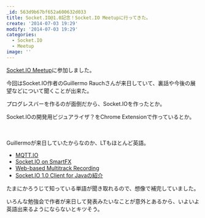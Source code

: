```yaml
---
_id: 563d9b67bf652a600632d033
title: Socket.IO@1.0記念！Socket.IO Meetupに行ってきた。
create: '2014-07-03 19:29'
modify: '2014-07-03 19:29'
categories:
  - Socket.IO
  - Meetup
image: ''
---
```


[Socket.IO Meetup](http://connpass.com/event/6911/)に参加しました。

今回はSocket.IO作者のGuillermo Rauchさんが来日していて、裏話や今後の展望などについて聞くことが出来た。

プログレスバーを作るのが面倒だから、Socket.IOを作ったとか。

Socket.IOの開発用ビジュアライザ？をChrome Extensionで作っているとか。

　

Guillermoが来日していたからなのか、LTもほとんど英語。

+ [MQTT.IO](https://speakerdeck.com/hakobera/mqtt-dot-io)
+ [Socket.IO on SmartFX](http://www.slideshare.net/ssuser69ee9b/socketio-on-smartfx)
+ [Web-based Multitrack Recording](https://docs.google.com/presentation/d/1Bt-G2Mrwr-guvAO75HbTcuPXmYZlYoMLmbekqEG5b3A/edit#slide=id.p)
+ [Socket.IO 1.0 Client for Javaの紹介](https://speakerdeck.com/nkzawa/socket-dot-io-1-dot-0-client-for-javafalseshao-jie)

たまにかろうじて知っている単語が聞き取れるので、想像で補完していました。

いろんな勉強会で作者が来日して発表みたいなことが意外とあるから、いよいよ英語出来るようにならないとキツそう。

<!-- more -->
